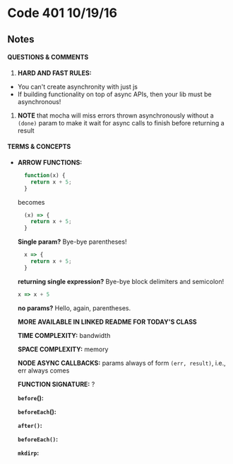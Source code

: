 # Code 401 10/19/16
## Notes

#### QUESTIONS & COMMENTS
1. **HARD AND FAST RULES:** 
  * You can't create asynchronity with just js
  * If building functionality on top of async APIs, then your lib must be asynchronous!
1. **NOTE** that mocha will miss errors thrown asynchronously without a `(done)` param to make it wait for async calls to finish before returning a result


#### TERMS & CONCEPTS
  * **ARROW FUNCTIONS:** 
    ```javascript
      function(x) {
        return x + 5;
      }
    ```
    becomes
    ```javascript
      (x) => {
        return x + 5;
      }
    ```
    **Single param?**  Bye-bye parentheses!
    ```javascript
      x => {
        return x + 5;
      }
    ```
    **returning single expression?**  Bye-bye block delimiters and semicolon!
    ```javascript
    x => x + 5
    ```
    **no params?**  Hello, again, parentheses.

    **MORE AVAILABLE IN LINKED README FOR TODAY'S CLASS**

    **TIME COMPLEXITY:**  bandwidth

    **SPACE COMPLEXITY:** memory

    **NODE ASYNC CALLBACKS:** params always of form `(err, result)`, i.e., err always comes <first></first>

    **FUNCTION SIGNATURE:**  ?

    **`before`():**

    **`beforeEach`():**

    **`after()`:**

    **`beforeEach()`:**

    **`mkdirp`:**
